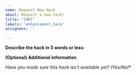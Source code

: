 ```yaml
---
name: Request New Hack
about: Request a new hack!
title: "[HR]"
labels: 'enhancement,hack'
assignees: ''

---
```


**Describe the hack in 5 words or less:**
<!-- Example: Membership Hack-->

**(Optional) Additional information**

**Have you made sure this hack isn't available yet?* (Yes/No)**
